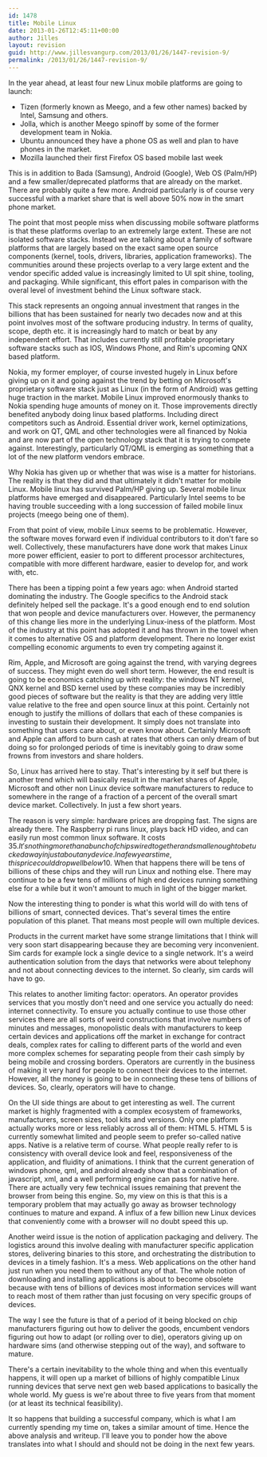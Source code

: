 ```yaml
---
id: 1478
title: Mobile Linux
date: 2013-01-26T12:45:11+00:00
author: Jilles
layout: revision
guid: http://www.jillesvangurp.com/2013/01/26/1447-revision-9/
permalink: /2013/01/26/1447-revision-9/
---
```

In the year ahead, at least four new Linux mobile platforms are going to launch:
<ul>
	<li>Tizen (formerly known as Meego, and a few other names) backed by Intel, Samsung and others.</li>
	<li>Jolla, which is another Meego spinoff by some of the former development team in Nokia.</li>
	<li>Ubuntu announced they have a phone OS as well and plan to have phones in the market.</li>
	<li>Mozilla launched their first Firefox OS based mobile last week</li>
</ul>

This is in addition to Bada (Samsung), Android (Google), Web OS (Palm/HP) and a few smaller/deprecated platforms that are already on the market. There are probably quite a few more. Android particularly is of course very successful with a market share that is well above 50% now in the smart phone market.

The point that most people miss when discussing mobile software platforms is that these platforms overlap to an extremely large extent. These are not isolated software stacks. Instead we are talking about a family of software platforms that are largely based on the exact same open source components (kernel, tools, drivers, libraries, application frameworks). The communities around these projects overlap to a very large extent and the vendor specific added value is increasingly limited to UI spit shine, tooling, and packaging. While significant, this effort pales in comparison with the overal level of investment behind the Linux software stack.

This stack represents an ongoing annual investment that ranges in the billions that has been sustained for nearly two decades now and at this point involves most of the software producing industry. In terms of quality, scope, depth etc. it is increasingly hard to match or beat by any independent effort. That includes currently still profitable proprietary software stacks such as IOS, Windows Phone, and Rim's upcoming QNX based platform.

Nokia, my former employer, of course invested hugely in Linux before giving up on it and going against the trend by betting on Microsoft's proprietary software stack just as Linux (in the form of Android) was getting huge traction in the market. Mobile Linux improved enormously thanks to Nokia spending huge amounts of money on it. Those improvements directly benefited anybody doing linux based platforms. Including direct competitors such as Android. Essential driver work, kernel optimizations, and work on QT, QML and other technologies were all financed by Nokia and are now part of the open technology stack that it is trying to compete against. Interestingly, particularly QT/QML is emerging as something that a lot of the new platform vendors embrace. 

Why Nokia has given up or whether that was wise is a matter for historians. The reality is that they did and that ultimately it didn't matter for mobile Linux. Mobile linux has survived Palm/HP giving up. Several mobile linux platforms have emerged and disappeared. Particularly Intel seems to be having trouble succeeding with a long succession of failed mobile linux projects (meego being one of them). 

From that point of view, mobile Linux seems to be problematic. However, the software moves forward even if individual contributors to it don't fare so well. Collectively, these manufacturers have done work that makes Linux more power efficient, easier to port to different processor architectures, compatible with more different hardware, easier to develop for, and work with, etc.

There has been a tipping point a few years ago: when Android started dominating the industry. The Google specifics to the Android stack definitely helped sell the package. It's a good enough end to end solution that won people and device manufacturers over. However, the permanency of this change lies more in the underlying Linux-iness of the platform. Most of the industry at this point has adopted it and has thrown in the towel when it comes to alternative OS and platform development. There no longer exist compelling economic arguments to even try competing against it.
 
Rim, Apple, and Microsoft are going against the trend, with varying degrees of success. They might even do well short term. However, the end result is going to be economics catching up with reality: the windows NT kernel, QNX kernel and BSD kernel used by these companies may be incredibly good pieces of software but the reality is that they are adding very little value relative to the free and open source linux at this point. Certainly not enough to justify the millions of dollars that each of these companies is investing to sustain their development. It simply does not translate into something that users care about, or even know about. Certainly Microsoft and Apple can afford to burn cash at rates that others can only dream of but doing so for prolonged periods of time is inevitably going to draw some frowns from investors and share holders.

So, Linux has arrived here to stay. That's interesting by it self but there is another trend which will basically result in the market shares of Apple, Microsoft and other non Linux device software manufacturers to reduce to somewhere in the range of a fraction of a percent of the overall smart device market. Collectively. In just a few short years.

The reason is very simple: hardware prices are dropping fast. The signs are already there. The Raspberry pi runs linux, plays back HD video, and can easily run most common linux software. It costs 35$. It's nothing more than a bunch of chips wired together and small enough to be tucked away in just about any device. In a few years time, this price could drop well below 10$. When that happens there will be tens of billions of these chips and they will run Linux and nothing else. There may continue to be a few tens of millions of high end devices running something else for a while but it won't amount to much in light of the bigger market.

Now the interesting thing to ponder is what this world will do with tens of billions of smart, connected devices. That's several times the entire population of this planet. That means most people will own multiple devices.

Products in the current market have some strange limitations that I think will very soon start disappearing because they are becoming very inconvenient. Sim cards for example lock a single device to a single network. It's a weird authentication solution from the days that networks were about telephony and not about connecting devices to the internet. So clearly, sim cards will have to go.

This relates to another limiting factor: operators. An operator provides services that you mostly don't need and one service you actually do need: internet connectivity. To ensure you actually continue to use those other services there are all sorts of weird constructions that involve numbers of minutes and messages, monopolistic deals with manufacturers to keep certain devices and applications off the market in exchange for contract deals, complex rates for calling to different parts of the world and even more complex schemes for separating people from their cash simply by being mobile and crossing borders. Operators are currently in the business of making it very hard for people to connect their devices to the internet. However, all the money is going to be in connecting these tens of billions of devices. So, clearly, operators will have to change.

On the UI side things are about to get interesting as well. The current market is highly fragmented with a complex ecosystem of frameworks, manufacturers, screen sizes, tool kits and versions. Only one platform actually works more or less reliably across all of them: HTML 5. HTML 5 is currently somewhat limited and people seem to prefer so-called native apps. Native is a relative term of course. What people really refer to is consistency with overall device look and feel, responsiveness of the application, and fluidity of animations. I think that the current generation of windows phone, qml, and android already show that a combination of javascript, xml, and a well performing engine can pass for native here. There are actually very few technical issues remaining that prevent the browser from being this engine. So, my view on this is that this is a temporary problem that may actually go away as browser technology continues to mature and expand. A influx of a few billion new Linux devices that conveniently come with a browser will no doubt speed this up. 

Another weird issue is the notion of application packaging and delivery. The logistics around this involve dealing with manufacturer specific application stores, delivering binaries to this store, and orchestrating the distribution to devices in a timely fashion. It's a mess. Web applications on the other hand just run when you need them to without any of that. The whole notion of downloading and installing applications is about to become obsolete because with tens of billions of devices most information services will want to reach most of them rather than just focusing on very specific groups of devices.

The way I see the future is that of a period of it being blocked on chip manufacturers figuring out how to deliver the goods, encumbent vendors figuring out how to adapt (or rolling over to die), operators giving up on hardware sims (and otherwise stepping out of the way), and software to mature. 

There's a certain inevitability to the whole thing and when this eventually happens, it will open up a market of billions of highly compatible Linux running devices that serve next gen web based applications to basically the whole world. My guess is we're about three to five years from that moment (or at least its technical feasibility).

It so happens that building a successful company, which is what I am currently spending my time on, takes a similar amount of time. Hence the above analysis and writeup. I'll leave you to ponder how the above translates into what I should and should not be doing in the next few years.